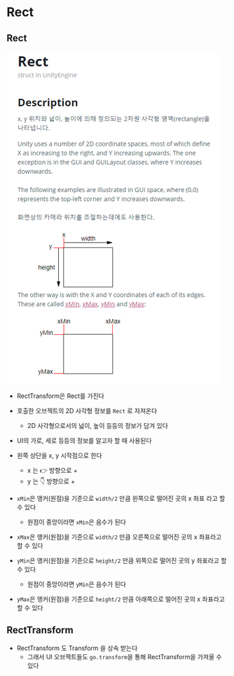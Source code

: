 # Rect

## Rect

![Alt text](Images/Rect.png)

- RectTransform은 Rect를 가진다
- 호출한 오브젝트의 2D 사각형 정보를 `Rect` 로 자져온다
  - 2D 사각형으로서의 넓이, 높이 등등의 정보가 담겨 있다
- UI의 가로, 세로 등등의 정보를 알고자 할 때 사용된다
- 왼쪽 상단을 x, y 시작점으로 한다
  - x 는 👉 방향으로 +
  - y 는 👇 방향으로 +

- `xMin`은 앵커(원점)을 기준으로 `width/2` 만큼 왼쪽으로 떨어진 곳의 x 좌표 라고 할 수 있다
  - 원점이 중앙이라면 `xMin`은 음수가 된다
- `xMax`은 앵커(원점)을 기준으로 `width/2` 만큼 오른쪽으로 떨어진 곳의 x 좌표라고 할 수 있다
- `yMin`은 앵커(원점)을 기준으로 `height/2` 만큼 위쪽으로 떨어진 곳의 y 좌표라고 할 수 있다
  - 원점이 중앙이라면 `yMin`은 음수가 된다
- `yMax`은 앵커(원점)을 기준으로 `height/2` 만큼 아래쪽으로 떨어진 곳의 x 좌표라고 할 수 있다

## RectTransform
- RectTransform 도 Transform 을 상속 받는다
  - 그래서 UI 오브젝트들도 `go.transform`을 통해 RectTransform을 가져올 수 있다